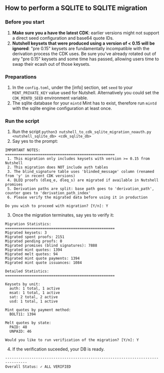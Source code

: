 ## How to perform a SQLITE to SQLITE migration

### Before you start

1. **Make sure you a have the latest CDK**: earlier versions might not support a direct seed configuration and base64 quote IDs.
2. **Nutshell keysets that were produced using a version of < 0.15 will be ignored**: "pre 0.15" keysets are fundamentally incompatible with the derivation process the CDK uses. Be sure you've already rotated out of any "pre 0.15" keysets and some time has passed, allowing users time to swap their ecash out of those keysets.

### Preparations

1. In the `config.toml`, under the \[info\] section, set `seed` to your `MINT_PRIVATE_KEY` value used for Nutshell. Alternatively you  could set the `CDK_MINTD_SEED` environment variable.
2. The sqlite database for your  `mintd` Mint has to exist, therefore run `mintd` with the sqlite engine configuration at least once.

### Run the script

1. Run the script `python3 nutshell_to_cdk_sqlite_migration_noauth.py <nutshell_sqlite_db> <cdk_sqlite_db>`
2. Say yes to the prompt:
```
IMPORTANT NOTES:
==================================================
 1. This migration only includes keysets with version >= 0.15 from Nutshell
 2. This migration does NOT include auth tables
 3. The blind_signature table uses 'blinded_message' column (renamed from 'y' in recent CDK versions)
 4. DLEQ proofs (dleq_e, dleq_s) are migrated if available in Nutshell promises
 5. Derivation paths are split: base path goes to 'derivation_path', counter goes to 'derivation_path_index'
 6. Please verify the migrated data before using it in production

Do you wish to proceed with migration? [Y/n]: Y
```
3. Once the migration terminates, say yes to verify it:
```
Migration Statistics:
==================================================
Migrated keysets: 3
Migrated spent proofs: 2151
Migrated pending proofs: 0
Migrated promises (blind signatures): 7888
Migrated mint quotes: 1394
Migrated melt quotes: 94
Migrated mint quote payments: 1394
Migrated mint quote issuances: 1084

Detailed Statistics:
==================================================

Keysets by unit:
  auth: 1 total, 1 active
  msat: 1 total, 1 active
  sat: 2 total, 2 active
  usd: 1 total, 1 active

Mint quotes by payment method:
  BOLT11: 1394

Melt quotes by state:
  PAID: 48
  UNPAID: 46

Would you like to run verification of the migration? [Y/n]: Y
```

4. If the verification suceeded, your DB is ready.
```
--------------------------------------------------------------------------------
Overall Status: ✓ ALL VERIFIED

```